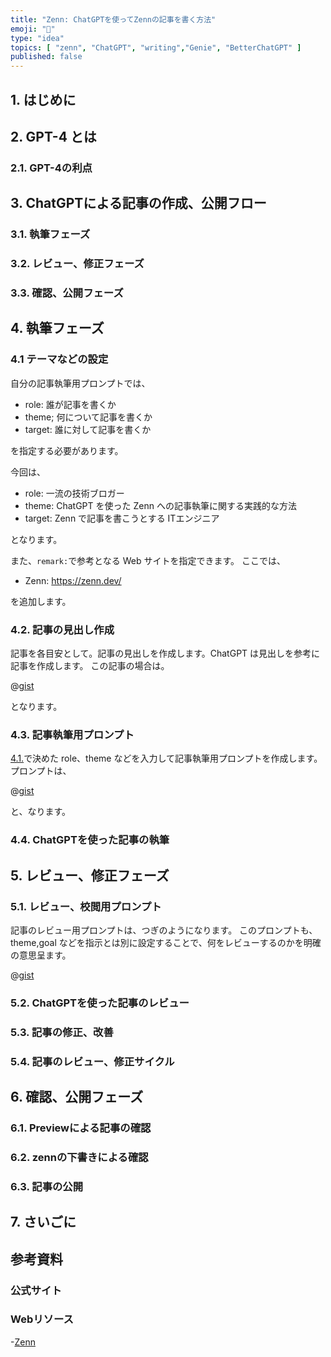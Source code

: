 ```yaml
---
title: "Zenn: ChatGPTを使ってZennの記事を書く方法"
emoji: "🧞"
type: "idea"
topics: [ "zenn", "ChatGPT", "writing","Genie", "BetterChatGPT" ]
published: false
---
```


## 1. はじめに

## 2. GPT-4 とは

### 2.1. GPT-4の利点

## 3. ChatGPTによる記事の作成、公開フロー

### 3.1. 執筆フェーズ

### 3.2. レビュー、修正フェーズ

### 3.3. 確認、公開フェーズ

## 4. 執筆フェーズ

### 4.1 テーマなどの設定

自分の記事執筆用プロンプトでは、

- role: 誰が記事を書くか
- theme; 何について記事を書くか
- target: 誰に対して記事を書くか

を指定する必要があります。

今回は、

- role: 一流の技術ブロガー
- theme: ChatGPT を使った Zenn への記事執筆に関する実践的な方法
- target: Zenn で記事を書こうとする ITエンジニア

となります。

また、`remark:`で参考となる Web サイトを指定できます。
ここでは、

- Zenn: <https://zenn.dev/>

を追加します。

### 4.2. 記事の見出し作成

記事を各目安として。記事の見出しを作成します。ChatGPT は見出しを参考に記事を作成します。
この記事の場合は。

@[gist](https://gist.github.com/atsushifx/81a0c161be84f9d09f8043f7a1525be6?file=headlines.md)

となります。

### 4.3. 記事執筆用プロンプト

[4.1.](#41-テーマなどの設定)で決めた role、theme などを入力して記事執筆用プロンプトを作成します。
プロンプトは、

@[gist](https://gist.github.com/atsushifx/81a0c161be84f9d09f8043f7a1525be6?file=blog-write-prompt.md)

と、なります。

### 4.4. ChatGPTを使った記事の執筆

## 5. レビュー、修正フェーズ

### 5.1. レビュー、校閲用プロンプト

記事のレビュー用プロンプトは、つぎのようになります。
このプロンプトも、theme,goal などを指示とは別に設定することで、何をレビューするのかを明確の意思呈ます。

@[gist](https://gist.github.com/atsushifx/81a0c161be84f9d09f8043f7a1525be6?file=blog-review-prompt.md)

### 5.2. ChatGPTを使った記事のレビュー

### 5.3. 記事の修正、改善

### 5.4. 記事のレビュー、修正サイクル

## 6. 確認、公開フェーズ

### 6.1. Previewによる記事の確認

### 6.2. zennの下書きによる確認

### 6.3. 記事の公開

## 7. さいごに

## 参考資料

### 公式サイト

### Webリソース

-[Zenn](https://zennn.dev/)
